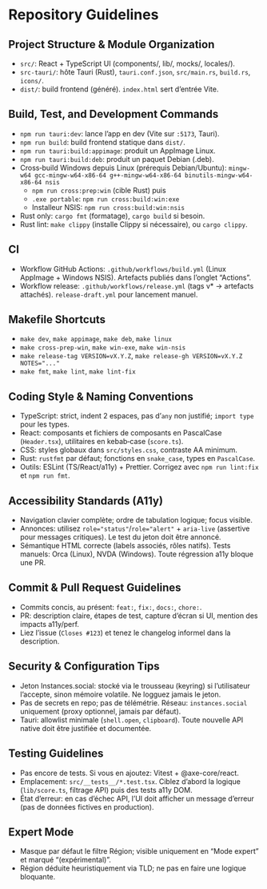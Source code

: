 # Repository Guidelines

## Project Structure & Module Organization
- `src/`: React + TypeScript UI (components/, lib/, mocks/, locales/).
- `src-tauri/`: hôte Tauri (Rust), `tauri.conf.json`, `src/main.rs`, `build.rs`, `icons/`.
- `dist/`: build frontend (généré).  `index.html` sert d’entrée Vite.

## Build, Test, and Development Commands
- `npm run tauri:dev`: lance l’app en dev (Vite sur `:5173`, Tauri).
- `npm run build`: build frontend statique dans `dist/`.
- `npm run tauri:build:appimage`: produit un AppImage Linux.
- `npm run tauri:build:deb`: produit un paquet Debian (.deb).
- Cross‑build Windows depuis Linux (prérequis Debian/Ubuntu): `mingw-w64 gcc-mingw-w64-x86-64 g++-mingw-w64-x86-64 binutils-mingw-w64-x86-64 nsis`
  - `npm run cross:prep:win` (cible Rust) puis
  - `.exe portable`: `npm run cross:build:win:exe`
  - Installeur NSIS: `npm run cross:build:win:nsis`
- Rust only: `cargo fmt` (formatage), `cargo build` si besoin.
 - Rust lint: `make clippy` (installe Clippy si nécessaire), ou `cargo clippy`.

## CI
- Workflow GitHub Actions: `.github/workflows/build.yml` (Linux AppImage + Windows NSIS). Artefacts publiés dans l’onglet “Actions”.
- Workflow release: `.github/workflows/release.yml` (tags v* → artefacts attachés). `release-draft.yml` pour lancement manuel.

## Makefile Shortcuts
- `make dev`, `make appimage`, `make deb`, `make linux`
- `make cross-prep-win`, `make win-exe`, `make win-nsis`
- `make release-tag VERSION=vX.Y.Z`, `make release-gh VERSION=vX.Y.Z NOTES="..."`
 - `make fmt`, `make lint`, `make lint-fix`

## Coding Style & Naming Conventions
- TypeScript: strict, indent 2 espaces, pas d’`any` non justifié; `import type` pour les types.
- React: composants et fichiers de composants en PascalCase (`Header.tsx`), utilitaires en kebab‑case (`score.ts`).
- CSS: styles globaux dans `src/styles.css`, contraste AA minimum.
- Rust: `rustfmt` par défaut; fonctions en `snake_case`, types en `PascalCase`.
- Outils: ESLint (TS/React/a11y) + Prettier. Corrigez avec `npm run lint:fix` et `npm run fmt`.

## Accessibility Standards (A11y)
- Navigation clavier complète; ordre de tabulation logique; focus visible.
- Annonces: utilisez `role="status"`/`role="alert"` + `aria-live` (assertive pour messages critiques). Le test du jeton doit être annoncé.
- Sémantique HTML correcte (labels associés, rôles natifs). Tests manuels: Orca (Linux), NVDA (Windows). Toute régression a11y bloque une PR.

## Commit & Pull Request Guidelines
- Commits concis, au présent: `feat:`, `fix:`, `docs:`, `chore:`.
- PR: description claire, étapes de test, capture d’écran si UI, mention des impacts a11y/perf.
- Liez l’issue (`Closes #123`) et tenez le changelog informel dans la description.

## Security & Configuration Tips
- Jeton Instances.social: stocké via le trousseau (keyring) si l’utilisateur l’accepte, sinon mémoire volatile. Ne logguez jamais le jeton.
- Pas de secrets en repo; pas de télémétrie. Réseau: `instances.social` uniquement (proxy optionnel, jamais par défaut).
- Tauri: allowlist minimale (`shell.open`, `clipboard`). Toute nouvelle API native doit être justifiée et documentée.

## Testing Guidelines
- Pas encore de tests. Si vous en ajoutez: Vitest + @axe-core/react.
- Emplacement: `src/__tests__/*.test.tsx`. Ciblez d’abord la logique (`lib/score.ts`, filtrage API) puis des tests a11y DOM.
- État d’erreur: en cas d’échec API, l’UI doit afficher un message d’erreur (pas de données fictives en production).

## Expert Mode
- Masque par défaut le filtre Région; visible uniquement en “Mode expert” et marqué “(expérimental)”.
- Région déduite heuristiquement via TLD; ne pas en faire une logique bloquante.
